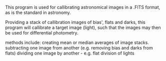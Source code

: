 This program is used for callibrating astronomical images in a .FITS format, as is the standard in astronomy.

Providing a stack of callibration images of bias', flats and darks, this program will callibrate a target image (light), such that the images
may then be used for differential photometry.

methods include:
creating mean or median averages of image stacks.
subtracting one image from another (e.g. removing bias and darks from flats)
dividing one image by another - e.g. flat division of lights

